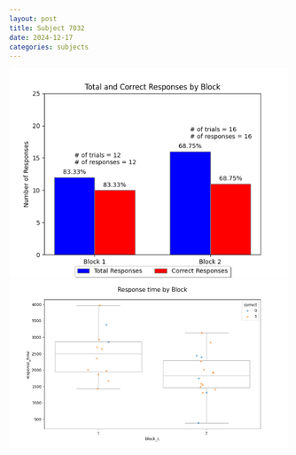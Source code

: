 ```yaml
---
layout: post
title: Subject 7032
date: 2024-12-17
categories: subjects
---
```


![](data/7032/run-6/7032_ATS_responses.png)
![](data/7032/run-6/7032_ATS_rt.png)
